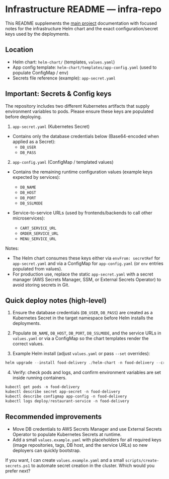 # Infrastructure README — infra-repo

This README supplements the [main project](https://github.com/saurav-22/food-delivery-app-repo) documentation with focused notes for the infrastructure Helm chart and the exact configuration/secret keys used by the deployments.

## Location

- Helm chart: `helm-chart/` (templates, `values.yaml`)
- App config template: `helm-chart/templates/app-config.yaml` (used to populate ConfigMap / env)
- Secrets file reference (example): `app-secret.yaml`

## Important: Secrets & Config keys

The repository includes two different Kubernetes artifacts that supply environment variables to pods. Please ensure these keys are populated before deploying.

1) `app-secret.yaml` (Kubernetes Secret)

- Contains only the database credentials below (Base64-encoded when applied as a Secret):
  - `DB_USER`
  - `DB_PASS`

2) `app-config.yaml` (ConfigMap / templated values)

- Contains the remaining runtime configuration values (example keys expected by services):
  - `DB_NAME`
  - `DB_HOST`
  - `DB_PORT`
  - `DB_SSLMODE`

- Service-to-service URLs (used by frontends/backends to call other microservices):
  - `CART_SERVICE_URL`
  - `ORDER_SERVICE_URL`
  - `MENU_SERVICE_URL`

Notes:
- The Helm chart consumes these keys either via `envFrom: secretRef` for `app-secret.yaml` and via a ConfigMap for `app-config.yaml` (or `env` entries populated from values).
- For production use, replace the static `app-secret.yaml` with a secret manager (AWS Secrets Manager, SSM, or External Secrets Operator) to avoid storing secrets in Git.

## Quick deploy notes (high-level)

1. Ensure the database credentials (`DB_USER`, `DB_PASS`) are created as a Kubernetes Secret in the target namespace before Helm installs the deployments.

2. Populate `DB_NAME`, `DB_HOST`, `DB_PORT`, `DB_SSLMODE`, and the service URLs in `values.yaml` or via a ConfigMap so the chart templates render the correct values.

3. Example Helm install (adjust `values.yaml` or pass `--set` overrides):

```powershell
helm upgrade --install food-delivery ./helm-chart -n food-delivery --create-namespace --values ./helm-chart/values.yaml
```

4. Verify: check pods and logs, and confirm environment variables are set inside running containers.

```powershell
kubectl get pods -n food-delivery
kubectl describe secret app-secret -n food-delivery
kubectl describe configmap app-config -n food-delivery
kubectl logs deploy/restaurant-service -n food-delivery
```

## Recommended improvements

- Move DB credentials to AWS Secrets Manager and use External Secrets Operator to populate Kubernetes Secrets at runtime.
- Add a small `values.example.yaml` with placeholders for all required keys (image repositories, tags, DB host, and the service URLs) so new deployers can quickly bootstrap.

If you want, I can create `values.example.yaml` and a small `scripts/create-secrets.ps1` to automate secret creation in the cluster. Which would you prefer next?